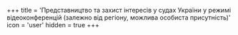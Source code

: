 +++
title = 'Представництво та захист інтересів у судах України у режимі відеоконференцій (залежно від регіону, можлива особиста присутність)'
icon = 'user'
hidden = true
+++